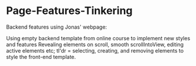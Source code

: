 # Page-Features-Tinkering
Backend features using Jonas' webpage:

Using empty backend template from online course to implement new styles and features
Revealing elements on scroll, smooth scrollIntoView, editing active elements etc;
tl'dr = selecting, creating, and removing elements to style the front-end template.
